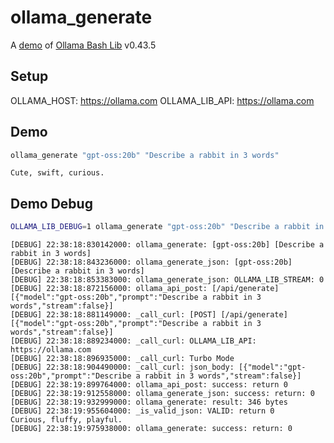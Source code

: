 # ollama_generate

A [demo](../README.md#demos) of [Ollama Bash Lib](https://github.com/attogram/ollama-bash-lib) v0.43.5

## Setup

OLLAMA_HOST: https://ollama.com
OLLAMA_LIB_API: https://ollama.com


## Demo

```bash
ollama_generate "gpt-oss:20b" "Describe a rabbit in 3 words"
```
```
Cute, swift, curious.
```

## Demo Debug

```bash
OLLAMA_LIB_DEBUG=1 ollama_generate "gpt-oss:20b" "Describe a rabbit in 3 words"
```
```
[DEBUG] 22:38:18:830142000: ollama_generate: [gpt-oss:20b] [Describe a rabbit in 3 words]
[DEBUG] 22:38:18:843236000: ollama_generate_json: [gpt-oss:20b] [Describe a rabbit in 3 words]
[DEBUG] 22:38:18:853383000: ollama_generate_json: OLLAMA_LIB_STREAM: 0
[DEBUG] 22:38:18:872156000: ollama_api_post: [/api/generate] [{"model":"gpt-oss:20b","prompt":"Describe a rabbit in 3 words","stream":false}]
[DEBUG] 22:38:18:881149000: _call_curl: [POST] [/api/generate] [{"model":"gpt-oss:20b","prompt":"Describe a rabbit in 3 words","stream":false}]
[DEBUG] 22:38:18:889234000: _call_curl: OLLAMA_LIB_API: https://ollama.com
[DEBUG] 22:38:18:896935000: _call_curl: Turbo Mode
[DEBUG] 22:38:18:904490000: _call_curl: json_body: [{"model":"gpt-oss:20b","prompt":"Describe a rabbit in 3 words","stream":false}]
[DEBUG] 22:38:19:899764000: ollama_api_post: success: return 0
[DEBUG] 22:38:19:912558000: ollama_generate_json: success: return: 0
[DEBUG] 22:38:19:932999000: ollama_generate: result: 346 bytes
[DEBUG] 22:38:19:955604000: _is_valid_json: VALID: return 0
Curious, fluffy, playful.
[DEBUG] 22:38:19:975938000: ollama_generate: success: return: 0
```
